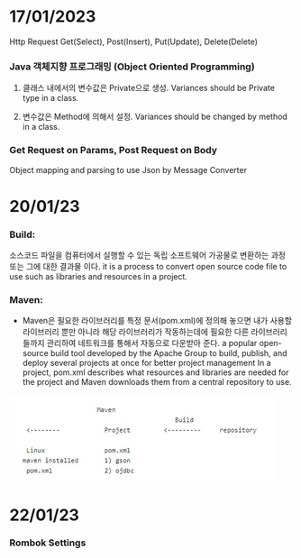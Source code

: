 # 17/01/2023

Http Request 
Get(Select), Post(Insert), Put(Update), Delete(Delete)

### Java 객체지향 프로그래밍 (Object Oriented Programming)

1. 클래스 내에서의 변수값은 Private으로 생성.
Variances should be Private type in a class.

2. 변수값은 Method에 의해서 설정.
Variances should be changed by method in a class.

### Get Request on Params, Post Request on Body

Object mapping and parsing to use Json by Message Converter

# 20/01/23

### Build:
소스코드 파일을 컴퓨터에서 실행할 수 있는 독립 소프트웨어 가공물로 변환하는 과정 또는 그에 대한 결과물 이다.
it is a process to convert open source code file to use such as libraries and resources in a project.

### Maven:
- Maven은 필요한 라이브러리를 특정 문서(pom.xml)에 정의해 놓으면 내가 사용할 라이브러리 뿐만 아니라 해당 라이브러리가 작동하는데에 필요한 다른 라이브러리들까지 관리하여 네트워크를 통해서 자동으로 다운받아 준다.
a popular open-source build tool developed by the Apache Group to build, publish, and deploy several projects at once for better project management
In a project, pom.xml describes what resources and libraries are needed for the project and Maven downloads them from a central repository to use.

![poster](./maven.jpg)

# 22/01/23

### Rombok Settings



